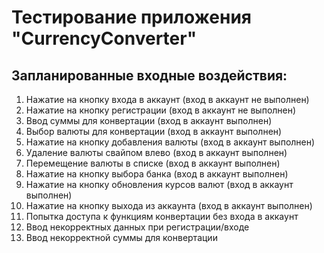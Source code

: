 # Тестирование приложения "CurrencyConverter"

## Запланированные входные воздействия:

1. Нажатие на кнопку входа в аккаунт (вход в аккаунт не выполнен)
2. Нажатие на кнопку регистрации (вход в аккаунт не выполнен)
3. Ввод суммы для конвертации (вход в аккаунт выполнен)
4. Выбор валюты для конвертации (вход в аккаунт выполнен)
5. Нажатие на кнопку добавления валюты (вход в аккаунт выполнен)
6. Удаление валюты свайпом влево (вход в аккаунт выполнен)
7. Перемещение валюты в списке (вход в аккаунт выполнен)
8. Нажатие на кнопку выбора банка (вход в аккаунт выполнен)
9. Нажатие на кнопку обновления курсов валют (вход в аккаунт выполнен)
10. Нажатие на кнопку выхода из аккаунта (вход в аккаунт выполнен)
11. Попытка доступа к функциям конвертации без входа в аккаунт
12. Ввод некорректных данных при регистрации/входе
13. Ввод некорректной суммы для конвертации